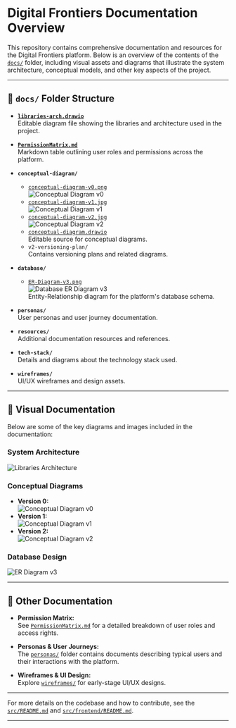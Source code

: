 # Digital Frontiers Documentation Overview

This repository contains comprehensive documentation and resources for the Digital Frontiers platform. Below is an overview of the contents of the [`docs/`](docs/) folder, including visual assets and diagrams that illustrate the system architecture, conceptual models, and other key aspects of the project.

---

## 📁 `docs/` Folder Structure

- **[`libraries-arch.drawio`](docs/libraries-arch.drawio)**  
  Editable diagram file showing the libraries and architecture used in the project.

- **[`PermissionMatrix.md`](docs/PermissionMatrix.md)**  
  Markdown table outlining user roles and permissions across the platform.

- **`conceptual-diagram/`**  
  - [`conceptual-diagram-v0.png`](docs/conceptual-diagram/conceptual-diagram-v0.png)  
    ![Conceptual Diagram v0](docs/conceptual-diagram/conceptual-diagram-v0.png)
  - [`conceptual-diagram-v1.jpg`](docs/conceptual-diagram/conceptual-diagram-v1.jpg)  
    ![Conceptual Diagram v1](docs/conceptual-diagram/conceptual-diagram-v1.jpg)
  - [`conceptual-diagram-v2.jpg`](docs/conceptual-diagram/conceptual-diagram-v2.jpg)  
    ![Conceptual Diagram v2](docs/conceptual-diagram/conceptual-diagram-v2.jpg)
  - [`conceptual-diagram.drawio`](docs/conceptual-diagram/conceptual-diagram.drawio)  
    Editable source for conceptual diagrams.
  - `v2-versioning-plan/`  
    Contains versioning plans and related diagrams.

- **`database/`**  
  - [`ER-Diagram-v3.png`](docs/database/ER-Diagram-v3.png)  
    ![Database ER Diagram v3](docs/database/ER-Diagram-v3.png)  
    Entity-Relationship diagram for the platform's database schema.

- **`personas/`**  
  User personas and user journey documentation.

- **`resources/`**  
  Additional documentation resources and references.

- **`tech-stack/`**  
  Details and diagrams about the technology stack used.

- **`wireframes/`**  
  UI/UX wireframes and design assets.

---

## 📸 Visual Documentation

Below are some of the key diagrams and images included in the documentation:

### System Architecture

![Libraries Architecture](docs/libraries-arch.drawio)

### Conceptual Diagrams

- **Version 0:**  
  ![Conceptual Diagram v0](docs/conceptual-diagram/conceptual-diagram-v0.png)
- **Version 1:**  
  ![Conceptual Diagram v1](docs/conceptual-diagram/conceptual-diagram-v1.jpg)
- **Version 2:**  
  ![Conceptual Diagram v2](docs/conceptual-diagram/conceptual-diagram-v2.jpg)

### Database Design

![ER Diagram v3](docs/database/ER-Diagram-v3.png)

---

## 📄 Other Documentation

- **Permission Matrix:**  
  See [`PermissionMatrix.md`](docs/PermissionMatrix.md) for a detailed breakdown of user roles and access rights.

- **Personas & User Journeys:**  
  The [`personas/`](docs/personas/) folder contains documents describing typical users and their interactions with the platform.

- **Wireframes & UI Design:**  
  Explore [`wireframes/`](docs/wireframes/) for early-stage UI/UX designs.

---

For more details on the codebase and how to contribute, see the [`src/README.md`](src/README.md) and [`src/frontend/README.md`](src/frontend/README.md).

---